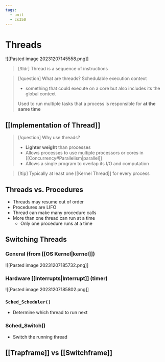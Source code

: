 ```yaml
---
tags:
  - unit
  - cs350
---
```

# Threads
![[Pasted image 20231207145558.png]]

> [!tldr] Thread is a sequence of instructions

> [!question] What are threads?
> Schedulable execution context
> * something that could execute on a core but also includes its the global context
> 
> Used to run multiple tasks that a process is responsible for **at the same time**
## [[Implementation of Thread]]

> [!question] Why use threads?
> * **Lighter weight** than processes
> * Allows processes to use multiple processors or cores in [[Concurrency#Parallelism|parallel]]
> * Allows a single program to overlap its I/O and computation

> [!tip] Typically at least one [[Kernel Thread]] for every process

## Threads vs. Procedures
* Threads may resume out of order
* Procedures are LIFO
* Thread can make many procedure calls
* More than one thread can run at a time
	* Only one procedure runs at a time

## Switching Threads
### General (from [[OS Kernel|kernel]])
![[Pasted image 20231207185732.png]]
### Hardware [[Interrupts|Interrupt]] (timer)
![[Pasted image 20231207185802.png]]
### `Sched_Scheduler()`
* Determine which thread to run next
### Sched_Switch()
- Switch the running thread
## [[Trapframe]] vs [[Switchframe]]



